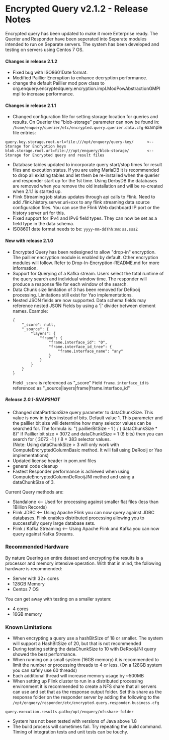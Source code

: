 # Encrypted Query v2.1.2 - Release Notes

Encrypted query has been updated to make it more Enterprise ready.   The Querier and Responder have been seperated into Separate modules intended to run on Separate servers.   The system has been developed and testing on servers using Centos 7 OS.

#### Changes in release 2.1.2
* Fixed bug with ISO8601Date format.
* Modified Paillier Encryption to enhance decryption performance.
* change the default Paillier mod pow class to org.enquery.encryptedquery.encryption.impl.ModPowAbstractionGMPImpl to increase performance.
#### Changes in release 2.1.1
* Changed configuration file for setting storage location for queries and results.  On Querier the "blob-storage" parameter can now be found in: `/home/enquery/querier/etc/encrypted.query.querier.data.cfg` example file entries:
```
query.key.storage.root.url=file:///opt/enquery/query-key/      <-- Storage for Encryption keys
blob.storage.root.url=file:///opt/enquery/blob-storage/        <-- Storage for Encrypted query and result files
```
* Database tables updated to incorporate query start/stop times for result files and execution status.   If you are using MariaDB it is recommended to drop all existing tables and let them be re-installed when the querier and responder start up for the 1st time.   Using DerbyDB the databases are removed when you remove the old installation and will be re-created when 2.1.1 is started up.
* Flink Streaming job status updates through api calls to Flink.   Need to add .flink.history.server.uri=xxx to any flink streaming data source configuration files.   You can use the Flink Web dashboard IP:port or the history server uri for this.
* Fixed support for IPv4 and IPv6 field types.   They can now be set as a field type in the data schema.
* ISO8601 date format needs to be: `yyyy-mm-ddThh:mm:ss.sssZ`

#### New with release 2.1.0
* Encrypted Query has been redesigned to allow "drop-in" encryption.   The paillier encryption module is enabled by default.  Other encryption modules will follow.  Refer to Drop-In-Encryption-README.md for more information.
* Support for Querying of a Kafka stream.  Users select the total runtime of the query search and individual window time.  The responder will produce a response file for each window of the search.
* Data Chunk size limitation of 3 has been removed for DeRooij processing.  Limitations still exist for Yao implementations.
* Nested JSON fields are now supported.   Data schema fields may reference nested JSON Fields by using a '|' divider between element names.
Example:
    ```
    {
        "_score": null,
        "_source": {
            "layers": {
                "frame": {
                    "frame.interface_id": "0",
                    "frame.interface_id_tree": {
                        "frame.interface_name": "any"
                    }
                }
            }
        }
    }
    ```
    Field `_score` is referenced as "_score"
    Field `frame.interface_id` is referenced as "_source|layers|frame|frame.interface_id"

##### Release 2.0.1-SNAPSHOT
 * Changed dataPartitionSize query parameter to dataChunkSize.   This value is now in bytes instead of bits.  Default value 1.  This parameter and the paillier bit size will determine how many selector values
   can be searched for.  The formula is:
            "( paillierBitSize - 1 ) / ( dataChunkSize * 8)"   If Paillier bit size = 3072 and dataChunkSize = 1 (8 bits) then you can search for ( 3072 -1 ) / 8 = 383 selector values.  
        (Note: Using dataChunkSize > 3 will only work with ComputeEncryptedColumnBasic method.  It will fail using DeRooij or Yao implementations)
 * Updated license header in pom.xml files
 * general code cleanup
 * Fastest Responder performance is achieved when using ComputeEncryptedColumnDeRooijJNI method and using a dataChunkSize of 3.

Current Query methods are: 
 * Standalone <-- Used for processing against smaller flat files (less than 1Billion Records)
 * Flink JDBC <-- Using Apache Flink you can now query against JDBC databases.  Flink enables distributed processing allowing you to successfully query large database sets.  
 * Flink / Kafka Streaming <-- Using Apache Flink and Kafka you can now query against Kafka Streams.
 
### Recommended Hardware
By nature Quering an entire dataset and encrypting the results is a processor and memory intensive operation.  With that in mind, the following hardware is recommended:

 * Server with 32+ cores
 * 128GB Memory
 * Centos 7 OS

You can get away with testing on a smaller system:
 * 4 cores
 * 16GB memory

### Known Limitations
 * When encrypting a query use a hashBitSize of 18 or smaller.  The system will support a HashBitSize of 20, but that is not recommended
 * During testing setting the dataChunkSize to 10 with DeRooijJNI query showed the best performance.
 * When running on a small system (16GB memory) it is recommended to limit the number or processing threads to 4 or less.  (On a 128GB system you can safely use 60 threads)
 * Each additional thread will increase memory usage by ~500MB 
 * When setting up Flink cluster to run in a distributed processing environment it is recommended to create a NFS share that all servers can use and set that as the response output folder.  Set this share as the response folder on the responder server by adding the following to the `/opt/enquery/responder/etc/encrypted.query.responder.business.cfg`
  ```
query.execution.results.path=/opt/enquery/nfsshare-folder
  ```
* System has not been tested with versions of Java above 1.8
* The build process will sometimes fail.  Try repeating the build command.   Timing of integration tests and unit tests can be touchy.
